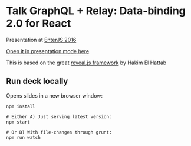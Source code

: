 # Talk GraphQL + Relay: Data-binding 2.0 for React

Presentation at [EnterJS 2016](https://www.enterjs.de/abstracts.html#react-mit-graphql)

[Open it in presentation mode here](https://lowsky.github.io/deck-graphql-relay-talk/)

This is based on the great [reveal.js framework](https://github.com/hakimel/reveal.js) by Hakim El Hattab

## Run deck locally

Opens slides in a new browser window:

```
npm install

# Either A) Just serving latest version:
npm start

# Or B) With file-changes through grunt:
npm run watch

```
